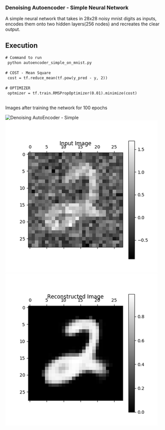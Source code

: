 ### Denoising Autoencoder - Simple Neural Network
A simple neural network that takes in 28x28 noisy mnist digits as inputs, encodes them onto two hidden layers(256 nodes) and recreates the clear output.

## Execution
```
# Command to run
 python autoencoder_simple_on_mnist.py 

# COST - Mean Square
 cost = tf.reduce_mean(tf.pow(y_pred - y, 2)) 
     
# OPTIMIZER 
 optmizer = tf.train.RMSPropOptimizer(0.01).minimize(cost) 
```
##
Images after training the network for 100 epochs

![Denoising AutoEncoder - Simple](/type1_simple_on_mnist/output/100_original_input.png?raw=true "Denoising AutoEncoder - Simple")
![Denoising AutoEncoder - Simple](/type1_simple_on_mnist/output/100_noisy_input.png?raw=true "Denoising AutoEncoder - Simple")
![Denoising AutoEncoder - Simple](/type1_simple_on_mnist/output/100_reconstructed.png?raw=true "Denoising AutoEncoder - Simple")
